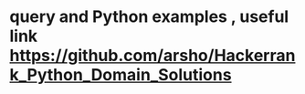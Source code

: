 # query and Python examples  , useful link https://github.com/arsho/Hackerrank_Python_Domain_Solutions
